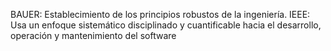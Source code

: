BAUER: Establecimiento de los principios robustos de la ingeniería.
IEEE: Usa un enfoque sistemático disciplinado y cuantificable hacia el desarrollo, operación y mantenimiento del software